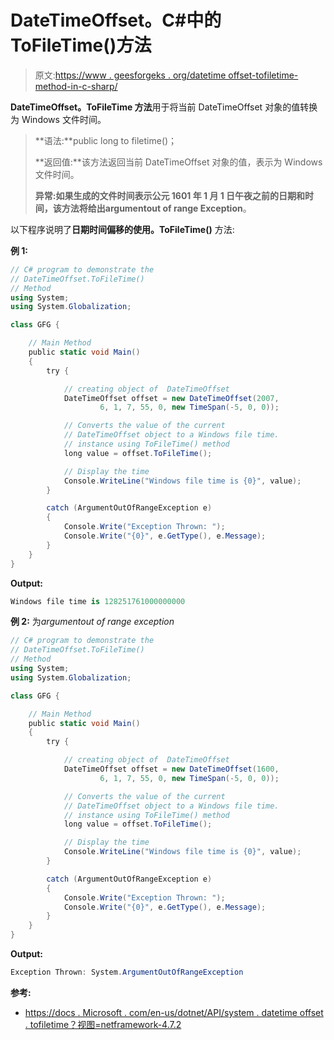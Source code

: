 # DateTimeOffset。C#中的 ToFileTime()方法

> 原文:[https://www . geesforgeks . org/datetime offset-tofiletime-method-in-c-sharp/](https://www.geeksforgeeks.org/datetimeoffset-tofiletime-method-in-c-sharp/)

**DateTimeOffset。ToFileTime 方法**用于将当前 DateTimeOffset 对象的值转换为 Windows 文件时间。

> **语法:**public long to filetime()；
> 
> **返回值:**该方法返回当前 DateTimeOffset 对象的值，表示为 Windows 文件时间。
> 
> **异常:**如果生成的文件时间表示公元 1601 年 1 月 1 日午夜之前的日期和时间，该方法将给出**argumentout of range Exception**。

以下程序说明了**日期时间偏移的使用。ToFileTime()** 方法:

**例 1:**

```cs
// C# program to demonstrate the
// DateTimeOffset.ToFileTime()
// Method
using System;
using System.Globalization;

class GFG {

    // Main Method
    public static void Main()
    {
        try {

            // creating object of  DateTimeOffset
            DateTimeOffset offset = new DateTimeOffset(2007,
                    6, 1, 7, 55, 0, new TimeSpan(-5, 0, 0));

            // Converts the value of the current
            // DateTimeOffset object to a Windows file time.
            // instance using ToFileTime() method
            long value = offset.ToFileTime();

            // Display the time
            Console.WriteLine("Windows file time is {0}", value);
        }

        catch (ArgumentOutOfRangeException e) 
        {
            Console.Write("Exception Thrown: ");
            Console.Write("{0}", e.GetType(), e.Message);
        }
    }
}
```

**Output:**

```cs
Windows file time is 128251761000000000

```

**例 2:** 为*argumentout of range exception*

```cs
// C# program to demonstrate the
// DateTimeOffset.ToFileTime()
// Method
using System;
using System.Globalization;

class GFG {

    // Main Method
    public static void Main()
    {
        try {

            // creating object of  DateTimeOffset
            DateTimeOffset offset = new DateTimeOffset(1600,
                    6, 1, 7, 55, 0, new TimeSpan(-5, 0, 0));

            // Converts the value of the current
            // DateTimeOffset object to a Windows file time.
            // instance using ToFileTime() method
            long value = offset.ToFileTime();

            // Display the time
            Console.WriteLine("Windows file time is {0}", value);
        }

        catch (ArgumentOutOfRangeException e) 
        {
            Console.Write("Exception Thrown: ");
            Console.Write("{0}", e.GetType(), e.Message);
        }
    }
}
```

**Output:**

```cs
Exception Thrown: System.ArgumentOutOfRangeException

```

**参考:**

*   [https://docs . Microsoft . com/en-us/dotnet/API/system . datetime offset . tofiletime？视图=netframework-4.7.2](https://docs.microsoft.com/en-us/dotnet/api/system.datetimeoffset.tofiletime?view=netframework-4.7.2)